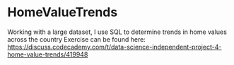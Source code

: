 # HomeValueTrends
Working with a large dataset, I use SQL to determine trends in home values across the country
Exercise can be found here: https://discuss.codecademy.com/t/data-science-independent-project-4-home-value-trends/419948
